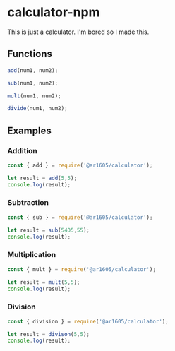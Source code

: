 # calculator-npm

This is just a calculator. I'm bored so I made this.

## Functions
```js
add(num1, num2);
```

```js
sub(num1, num2);
```

```js
mult(num1, num2);
```

```js
divide(num1, num2);
```

## Examples

### Addition
```js
const { add } = require('@ar1605/calculator');

let result = add(5,5);
console.log(result);
```

### Subtraction
```js
const { sub } = require('@ar1605/calculator');

let result = sub(5405,55);
console.log(result);
```

### Multiplication
```js
const { mult } = require('@ar1605/calculator');

let result = mult(5,5);
console.log(result);
```

### Division
```js
const { division } = require('@ar1605/calculator');

let result = divison(5,5);
console.log(result);
```